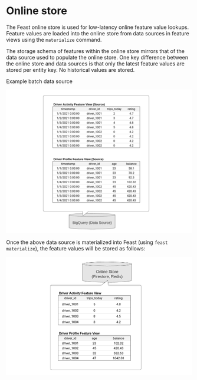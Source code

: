 # Online store

The Feast online store is used for low-latency online feature value lookups. Feature values are loaded into the online store from data sources in feature views using the `materialize` command.

The storage schema of features within the online store mirrors that of the data source used to populate the online store. One key difference between the online store and data sources is that only the latest feature values are stored per entity key. No historical values are stored.

Example batch data source

![](../../../.gitbook/assets/image%20%286%29.png)

Once the above data source is materialized into Feast \(using `feast materialize`\), the feature values will be stored as follows:

![](../../../.gitbook/assets/image%20%285%29.png)

